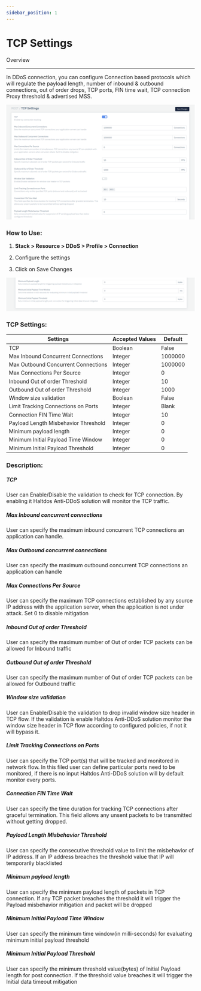 ```yaml
---
sidebar_position: 1
---
```


# TCP Settings

Overview

---

In DDoS connection, you can configure Connection based protocols which will regulate the payload length, number of inbound & outbound connections, out of order drops, TCP ports, FIN time wait, TCP connection Proxy threshold & advertised MSS.

![](/img/ddos/v7/docs/tcp1.png)

### **How to Use:**

1. **Stack > Resource > DDoS > Profile > Connection**

2. Configure the settings

3. Click on Save Changes

![](/img/ddos/v7/docs/tcp2.png)

### **TCP Settings:**

| Settings                                | Accepted Values  | Default  |
|-----------------------------------------|------------------|----------|
| TCP                                     | Boolean          | False    |
| Max Inbound Concurrent Connections      | Integer          | 1000000  |
| Max Outbound Concurrent Connections     | Integer          | 1000000  |
| Max Connections Per Source              | Integer          | 0        |
| Inbound Out of order Threshold          | Integer          | 10       |
| Outbound Out of order Threshold         | Integer          | 1000     |
| Window size validation                  | Boolean          | False    |
| Limit Tracking Connections on Ports     | Integer          | Blank    |
| Connection FIN Time Wait                | Integer          | 10       |
| Payload Length Misbehavior Threshold    | Integer          | 0        |
| Minimum payload length                  | Integer          | 0        |
| Minimum Initial Payload Time Window     | Integer          | 0        |
| Minimum Initial Payload Threshold       | Integer          | 0        |

### **Description:**

##### **TCP**

User can Enable/Disable the validation to check for TCP connection. By enabling it Haltdos Anti-DDoS solution will monitor the TCP traffic.

##### **Max Inbound concurrent connections**

User can specify the maximum inbound concurrent TCP connections an application can handle.

##### **Max Outbound concurrent connections**

User can specify the maximum outbound concurrent TCP connections an application can handle

##### **Max Connections Per Source**

User can specify the maximum TCP connections established by any source IP address with the application server, when the application is not under attack. Set 0 to disable mitigation

##### **Inbound Out of order Threshold**

User can specify the maximum number of Out of order TCP packets can be allowed for Inbound traffic

##### **Outbound Out of order Threshold**

User can specify the maximum number of Out of order TCP packets can be allowed for Outbound traffic

##### **Window size validation**

User can Enable/Disable the validation to drop invalid window size header in TCP flow. If the validation is enable Haltdos Anti-DDoS solution monitor the window size header in TCP flow according to configured policies, if not it will bypass it.

##### **Limit Tracking Connections on Ports**

User can specify the TCP port(s) that will be tracked and monitored in network flow. In this filed user can define particular ports need to be monitored, if there is no input Haltdos Anti-DDoS solution will by default monitor every ports.

##### **Connection FIN Time Wait**

User can specify the time duration for tracking TCP connections after graceful termination. This field allows any unsent packets to be transmitted without getting dropped.

##### **Payload Length Misbehavior Threshold**

User can specify the consecutive threshold value to limit the misbehavior of IP address. If an IP address breaches the threshold value that IP will temporarily blacklisted

##### **Minimum payload length**

User can specify the minimum payload length of packets in TCP connection. If any TCP packet breaches the threshold it will trigger the Payload misbehavior mitigation and packet will be dropped

##### **Minimum Initial Payload Time Window**

User can specify the minimum time window(in milli-seconds) for evaluating minimum initial payload threshold

##### **Minimum Initial Payload Threshold**

User can specify the minimum threshold value(bytes) of Initial Payload length for post connection. If the threshold value breaches it will trigger the Initial data timeout mitigation
